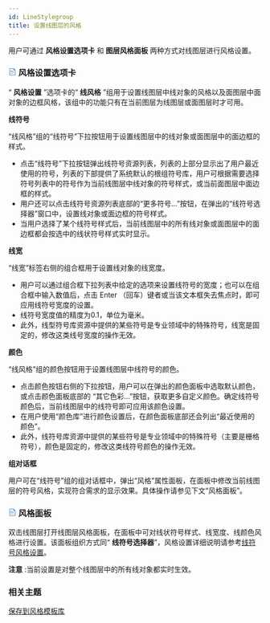 ```yaml
---
id: LineStylegroup
title: 设置线图层的风格
---
```

用户可通过 **风格设置选项卡** 和 **图层风格面板** 两种方式对线图层进行风格设置。

### ![](../../img/read.gif) 风格设置选项卡

“ **风格设置** ”选项卡的“ **线风格**
”组用于设置线图层中线对象的风格以及面图层中面对象的边框风格，该组中的功能只有在当前图层为线图层或面图层时才可用。

**线符号**

“线风格”组的“线符号”下拉按钮用于设置线图层中的线对象或面图层中的面边框的样式。

* 点击“线符号”下拉按钮弹出线符号资源列表，列表的上部分显示出了用户最近使用的符号，列表的下部提供了系统默认的根组符号库，用户可根据需要选择符号列表中的符号作为当前线图层中线对象的符号样式，或当前面图层中面边框的样式。
* 用户还可以点击线符号资源列表底部的“更多符号...”按钮，在弹出的“线符号选择器”窗口中，设置线对象或面边框的符号样式。
* 当用户选择了某个线符号样式后，当前线图层中的所有线对象或面图层中的面边框都会按选中的线状符号样式实时显示。
  
**线宽**

“线宽”标签右侧的组合框用于设置线对象的线宽度。

* 用户可以通过组合框下拉列表中给定的选项来设置线符号的宽度；也可以在组合框中输入数值后，点击 Enter （回车）键者或当该文本框失去焦点时，即可应用线符号宽度的设置。
* 线符号宽度值的精度为0.1，单位为毫米。
* 此外，线型符号库资源中提供的某些符号是专业领域中的特殊符号，线宽是固定的，修改这类线号宽度的操作无效。 
  
**颜色**

“线风格”组的颜色按钮用于设置线图层中线符号的颜色。

* 点击颜色按钮右侧的下拉按钮，用户可以在弹出的颜色面板中选取默认颜色，或点击颜色面板底部的 “其它色彩...”按钮，获取更多自定义颜色。确定线符号颜色后，当前线图层中的线符号即可应用该颜色设置。
* 在用户使用“颜色库”进行颜色设置后，在颜色面板底部还会列出“最近使用的颜色”。
* 此外，线符号库资源中提供的某些符号是专业领域中的特殊符号（主要是栅格符号），颜色是固定的，修改这类线符号颜色的操作无效。
  
**组对话框**

用户可在“线符号”组的组对话框中，弹出“风格”属性面板，在面板中修改当前线图层的符号风格，实现符合需求的显示效果。具体操作请参见下文“风格面板”。

### ![](../../img/read.gif) 风格面板

双击线图层打开线图层风格面板，在面板中可对线状符号样式、线宽度、线颜色风格进行设置。该面板组织方式同“ **线符号选择器**”，风格设置详细说明请参考[线符号风格设置](LineSymStyle)。

**注意** :当前设置是对整个线图层中的所有线对象都实时生效。

### 相关主题

[保存到风格模板库](DTv2_SaveStyleTempl)
